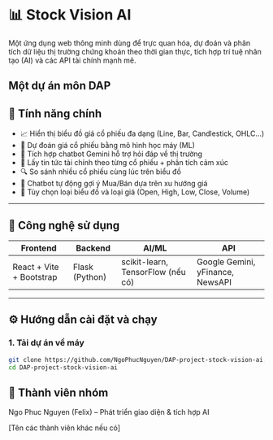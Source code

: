 # 📊 Stock Vision AI

Một ứng dụng web thông minh dùng để trực quan hóa, dự đoán và phân tích dữ liệu thị trường chứng khoán theo thời gian thực, tích hợp trí tuệ nhân tạo (AI) và các API tài chính mạnh mẽ.

Một dự án môn DAP
---

## 🚀 Tính năng chính

- 📈 Hiển thị biểu đồ giá cổ phiếu đa dạng (Line, Bar, Candlestick, OHLC...)
- 🧠 Dự đoán giá cổ phiếu bằng mô hình học máy (ML)
- 🤖 Tích hợp chatbot Gemini hỗ trợ hỏi đáp về thị trường
- 📰 Lấy tin tức tài chính theo từng cổ phiếu + phân tích cảm xúc
- 🔍 So sánh nhiều cổ phiếu cùng lúc trên biểu đồ
- 💬 Chatbot tự động gợi ý Mua/Bán dựa trên xu hướng giá
- 🧩 Tùy chọn loại biểu đồ và loại giá (Open, High, Low, Close, Volume)

---

## 🧱 Công nghệ sử dụng

| Frontend | Backend | AI/ML | API |
|----------|---------|-------|-----|
| React + Vite + Bootstrap | Flask (Python) | scikit-learn, TensorFlow (nếu có) | Google Gemini, yFinance, NewsAPI |

---

## ⚙️ Hướng dẫn cài đặt và chạy

### 1. Tải dự án về máy

```bash
git clone https://github.com/NgoPhucNguyen/DAP-project-stock-vision-ai.git
cd DAP-project-stock-vision-ai
```


## 👥 Thành viên nhóm
Ngo Phuc Nguyen (Felix) – Phát triển giao diện & tích hợp AI

[Tên các thành viên khác nếu có]
